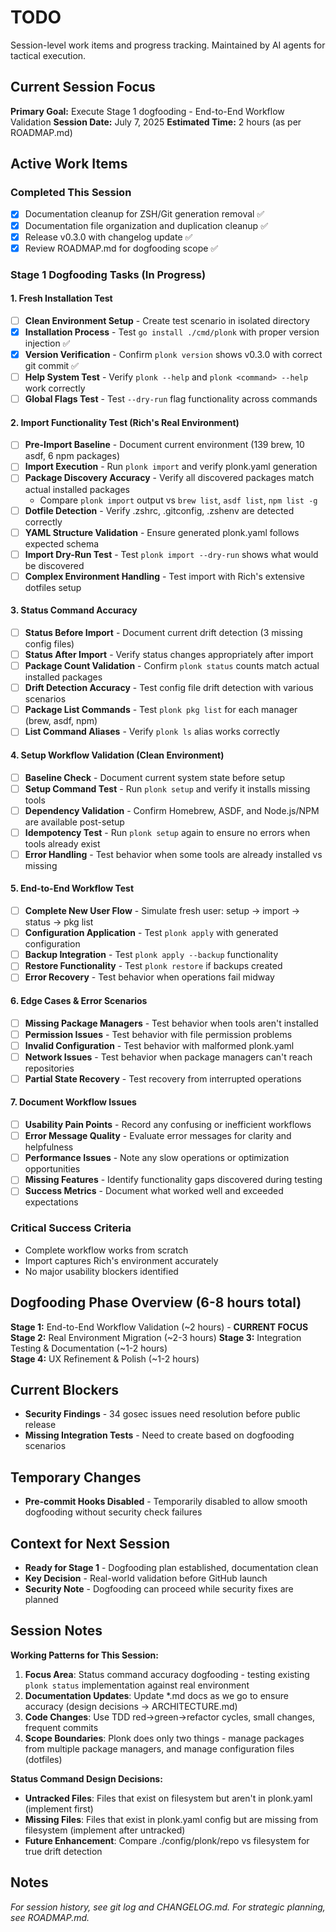 # TODO

Session-level work items and progress tracking. Maintained by AI agents for tactical execution.

## Current Session Focus

**Primary Goal:** Execute Stage 1 dogfooding - End-to-End Workflow Validation
**Session Date:** July 7, 2025
**Estimated Time:** 2 hours (as per ROADMAP.md)

## Active Work Items

### Completed This Session
- [x] Documentation cleanup for ZSH/Git generation removal ✅
- [x] Documentation file organization and duplication cleanup ✅
- [x] Release v0.3.0 with changelog update ✅
- [x] Review ROADMAP.md for dogfooding scope ✅

### Stage 1 Dogfooding Tasks (In Progress)

#### 1. Fresh Installation Test
- [ ] **Clean Environment Setup** - Create test scenario in isolated directory
- [x] **Installation Process** - Test `go install ./cmd/plonk` with proper version injection ✅
- [x] **Version Verification** - Confirm `plonk version` shows v0.3.0 with correct git commit ✅
- [ ] **Help System Test** - Verify `plonk --help` and `plonk <command> --help` work correctly
- [ ] **Global Flags Test** - Test `--dry-run` flag functionality across commands

#### 2. Import Functionality Test (Rich's Real Environment)
- [ ] **Pre-Import Baseline** - Document current environment (139 brew, 10 asdf, 6 npm packages)
- [ ] **Import Execution** - Run `plonk import` and verify plonk.yaml generation
- [ ] **Package Discovery Accuracy** - Verify all discovered packages match actual installed packages
  - Compare `plonk import` output vs `brew list`, `asdf list`, `npm list -g`
- [ ] **Dotfile Detection** - Verify .zshrc, .gitconfig, .zshenv are detected correctly
- [ ] **YAML Structure Validation** - Ensure generated plonk.yaml follows expected schema
- [ ] **Import Dry-Run Test** - Test `plonk import --dry-run` shows what would be discovered
- [ ] **Complex Environment Handling** - Test import with Rich's extensive dotfiles setup

#### 3. Status Command Accuracy
- [ ] **Status Before Import** - Document current drift detection (3 missing config files)
- [ ] **Status After Import** - Verify status changes appropriately after import
- [ ] **Package Count Validation** - Confirm `plonk status` counts match actual installed packages
- [ ] **Drift Detection Accuracy** - Test config file drift detection with various scenarios
- [ ] **Package List Commands** - Test `plonk pkg list` for each manager (brew, asdf, npm)
- [ ] **List Command Aliases** - Verify `plonk ls` alias works correctly

#### 4. Setup Workflow Validation (Clean Environment)
- [ ] **Baseline Check** - Document current system state before setup
- [ ] **Setup Command Test** - Run `plonk setup` and verify it installs missing tools
- [ ] **Dependency Validation** - Confirm Homebrew, ASDF, and Node.js/NPM are available post-setup
- [ ] **Idempotency Test** - Run `plonk setup` again to ensure no errors when tools already exist
- [ ] **Error Handling** - Test behavior when some tools are already installed vs missing

#### 5. End-to-End Workflow Test
- [ ] **Complete New User Flow** - Simulate fresh user: setup → import → status → pkg list
- [ ] **Configuration Application** - Test `plonk apply` with generated configuration
- [ ] **Backup Integration** - Test `plonk apply --backup` functionality
- [ ] **Restore Functionality** - Test `plonk restore` if backups created
- [ ] **Error Recovery** - Test behavior when operations fail midway

#### 6. Edge Cases & Error Scenarios
- [ ] **Missing Package Managers** - Test behavior when tools aren't installed
- [ ] **Permission Issues** - Test behavior with file permission problems
- [ ] **Invalid Configuration** - Test behavior with malformed plonk.yaml
- [ ] **Network Issues** - Test behavior when package managers can't reach repositories
- [ ] **Partial State Recovery** - Test recovery from interrupted operations

#### 7. Document Workflow Issues
- [ ] **Usability Pain Points** - Record any confusing or inefficient workflows
- [ ] **Error Message Quality** - Evaluate error messages for clarity and helpfulness
- [ ] **Performance Issues** - Note any slow operations or optimization opportunities
- [ ] **Missing Features** - Identify functionality gaps discovered during testing
- [ ] **Success Metrics** - Document what worked well and exceeded expectations

### Critical Success Criteria
- Complete workflow works from scratch
- Import captures Rich's environment accurately  
- No major usability blockers identified

## Dogfooding Phase Overview (6-8 hours total)

**Stage 1:** End-to-End Workflow Validation (~2 hours) - **CURRENT FOCUS**
**Stage 2:** Real Environment Migration (~2-3 hours)
**Stage 3:** Integration Testing & Documentation (~1-2 hours)  
**Stage 4:** UX Refinement & Polish (~1-2 hours)

## Current Blockers

- **Security Findings** - 34 gosec issues need resolution before public release  
- **Missing Integration Tests** - Need to create based on dogfooding scenarios

## Temporary Changes

- **Pre-commit Hooks Disabled** - Temporarily disabled to allow smooth dogfooding without security check failures

## Context for Next Session

- **Ready for Stage 1** - Dogfooding plan established, documentation clean
- **Key Decision** - Real-world validation before GitHub launch
- **Security Note** - Dogfooding can proceed while security fixes are planned

## Session Notes

**Working Patterns for This Session:**
1. **Focus Area**: Status command accuracy dogfooding - testing existing `plonk status` implementation against real environment
2. **Documentation Updates**: Update *.md docs as we go to ensure accuracy (design decisions → ARCHITECTURE.md)
3. **Code Changes**: Use TDD red→green→refactor cycles, small changes, frequent commits
4. **Scope Boundaries**: Plonk does only two things - manage packages from multiple package managers, and manage configuration files (dotfiles)

**Status Command Design Decisions:**
- **Untracked Files**: Files that exist on filesystem but aren't in plonk.yaml (implement first)
- **Missing Files**: Files that exist in plonk.yaml config but are missing from filesystem (implement after untracked)
- **Future Enhancement**: Compare ./config/plonk/repo vs filesystem for true drift detection

## Notes

*For session history, see git log and CHANGELOG.md. For strategic planning, see ROADMAP.md.*